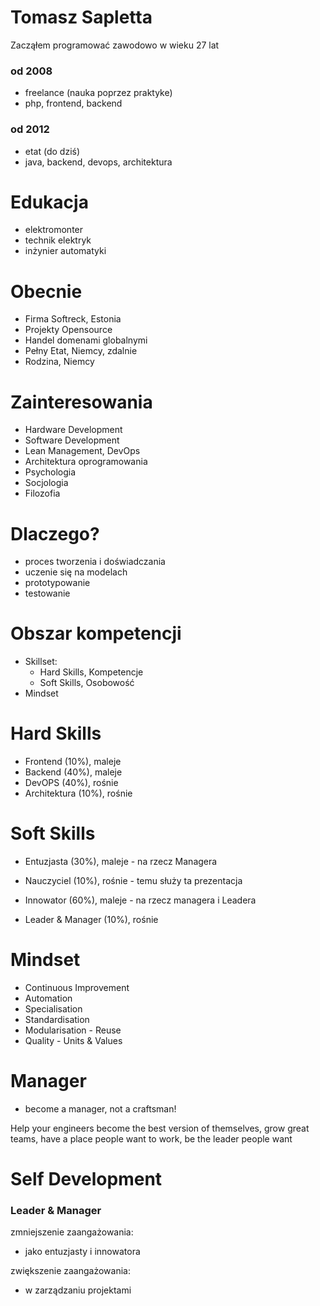 # Tomasz Sapletta

Zacząłem programować zawodowo w wieku 27 lat
  
### od 2008
+ freelance (nauka poprzez praktyke)
+ php, frontend, backend

### od 2012
+ etat (do dziś)
+ java, backend, devops, architektura
    
# Edukacja

+ elektromonter
+ technik elektryk
+ inżynier automatyki

# Obecnie

+ Firma Softreck, Estonia
+ Projekty Opensource
+ Handel domenami globalnymi
+ Pełny Etat, Niemcy, zdalnie 
+ Rodzina, Niemcy


# Zainteresowania
+ Hardware Development
+ Software Development
+ Lean Management, DevOps
+ Architektura oprogramowania
+ Psychologia
+ Socjologia
+ Filozofia


# Dlaczego?

+ proces tworzenia i doświadczania
+ uczenie się na modelach
+ prototypowanie
+ testowanie


# Obszar kompetencji

+ Skillset: 
    + Hard Skills, Kompetencje
    + Soft Skills, Osobowość
+ Mindset
 

# Hard Skills

+ Frontend (10%), maleje
+ Backend (40%), maleje
+ DevOPS (40%), rośnie
+ Architektura (10%), rośnie


# Soft Skills

[comment]: <> (Każdy z nas ma w różnych tematach różne punkty widzenia:)

+ Entuzjasta (30%), maleje - na rzecz Managera

+ Nauczyciel (10%), rośnie - temu służy ta prezentacja

+ Innowator (60%), maleje - na rzecz managera i Leadera

+ Leader & Manager (10%), rośnie


# Mindset
+ Continuous Improvement
+ Automation
+ Specialisation
+ Standardisation
+ Modularisation - Reuse
+ Quality - Units & Values


# Manager
+ become a manager, not a craftsman!

Help your engineers become the best version of themselves,
grow great teams, have a place people want to work, be the leader people want


# Self Development

### Leader & Manager

zmniejszenie zaangażowania:
+ jako entuzjasty i innowatora


zwiększenie zaangażowania:
+ w zarządzaniu projektami




